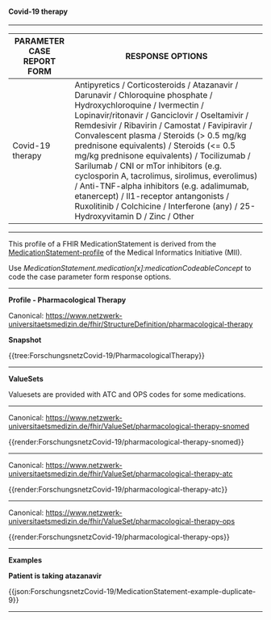 #### Covid-19 therapy

---

| PARAMETER CASE REPORT FORM | RESPONSE OPTIONS |
|--------------|-----------|
| Covid-19 therapy | Antipyretics / Corticosteroids / Atazanavir / Darunavir / Chloroquine phosphate / Hydroxychloroquine / Ivermectin / Lopinavir/ritonavir / Ganciclovir / Oseltamivir / Remdesivir / Ribavirin / Camostat / Favipiravir / Convalescent plasma / Steroids (> 0.5 mg/kg prednisone equivalents) / Steroids (<= 0.5 mg/kg prednisone equivalents) / Tocilizumab / Sarilumab / CNI or mTor inhibitors (e.g. cyclosporin A, tacrolimus, sirolimus, everolimus) / Anti-TNF-alpha inhibitors (e.g. adalimumab, etanercept) / Il1-receptor antangonists / Ruxolitinib / Colchicine / Interferone (any) / 25-Hydroxyvitamin D / Zinc / Other | 

---

This profile of a FHIR MedicationStatement is derived from the [MedicationStatement-profile](https://simplifier.net/medizininformatikinitiative-modulmedikation/medicationstatement-duplicate-3) of the Medical Informatics Initiative (MII).

Use *MedicationStatement.medication[x]:medicationCodeableConcept* to code the case parameter form response options.

---

**Profile - Pharmacological Therapy**

Canonical: https://www.netzwerk-universitaetsmedizin.de/fhir/StructureDefinition/pharmacological-therapy

**Snapshot**

{{tree:ForschungsnetzCovid-19/PharmacologicalTherapy}}

---

**ValueSets**

Valuesets are provided with ATC and OPS codes for some medications.

---

Canonical: https://www.netzwerk-universitaetsmedizin.de/fhir/ValueSet/pharmacological-therapy-snomed

{{render:ForschungsnetzCovid-19/pharmacological-therapy-snomed}}

---

Canonical: https://www.netzwerk-universitaetsmedizin.de/fhir/ValueSet/pharmacological-therapy-atc

{{render:ForschungsnetzCovid-19/pharmacological-therapy-atc}}

---

Canonical: https://www.netzwerk-universitaetsmedizin.de/fhir/ValueSet/pharmacological-therapy-ops

{{render:ForschungsnetzCovid-19/pharmacological-therapy-ops}}

---

**Examples**

**Patient is taking atazanavir**
<br>

{{json:ForschungsnetzCovid-19/MedicationStatement-example-duplicate-9}} 

---
